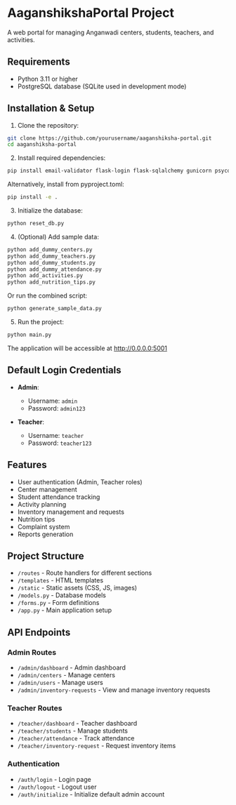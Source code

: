 
# AaganshikshaPortal Project

A web portal for managing Anganwadi centers, students, teachers, and activities.

## Requirements

- Python 3.11 or higher
- PostgreSQL database (SQLite used in development mode)

## Installation & Setup

1. Clone the repository:
```bash
git clone https://github.com/yourusername/aaganshiksha-portal.git
cd aaganshiksha-portal
```

2. Install required dependencies:
```bash
pip install email-validator flask-login flask-sqlalchemy gunicorn psycopg2-binary flask-wtf reportlab flask-mail werkzeug wtforms pillow
```

Alternatively, install from pyproject.toml:
```bash
pip install -e .
```

3. Initialize the database:
```bash
python reset_db.py
```

4. (Optional) Add sample data:
```bash
python add_dummy_centers.py
python add_dummy_teachers.py
python add_dummy_students.py
python add_dummy_attendance.py
python add_activities.py
python add_nutrition_tips.py
```

Or run the combined script:
```bash
python generate_sample_data.py
```

5. Run the project:
```bash
python main.py
```

The application will be accessible at http://0.0.0.0:5001

## Default Login Credentials

- **Admin**:
  - Username: `admin`
  - Password: `admin123`

- **Teacher**:
  - Username: `teacher`
  - Password: `teacher123`

## Features

- User authentication (Admin, Teacher roles)
- Center management
- Student attendance tracking
- Activity planning
- Inventory management and requests
- Nutrition tips
- Complaint system
- Reports generation

## Project Structure

- `/routes` - Route handlers for different sections
- `/templates` - HTML templates 
- `/static` - Static assets (CSS, JS, images)
- `/models.py` - Database models
- `/forms.py` - Form definitions
- `/app.py` - Main application setup

## API Endpoints

### Admin Routes
- `/admin/dashboard` - Admin dashboard
- `/admin/centers` - Manage centers
- `/admin/users` - Manage users
- `/admin/inventory-requests` - View and manage inventory requests

### Teacher Routes
- `/teacher/dashboard` - Teacher dashboard
- `/teacher/students` - Manage students
- `/teacher/attendance` - Track attendance
- `/teacher/inventory-request` - Request inventory items

### Authentication
- `/auth/login` - Login page
- `/auth/logout` - Logout user
- `/auth/initialize` - Initialize default admin account
